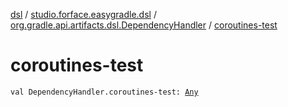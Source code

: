 [dsl](../../index.md) / [studio.forface.easygradle.dsl](../index.md) / [org.gradle.api.artifacts.dsl.DependencyHandler](index.md) / [coroutines-test](./coroutines-test.md)

# coroutines-test

`val DependencyHandler.coroutines-test: `[`Any`](https://kotlinlang.org/api/latest/jvm/stdlib/kotlin/-any/index.html)